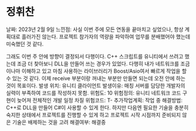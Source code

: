 # 정휘찬

날짜: 2023년 2월 9일
느낀점: 사실 이번 주에 모든 연동을 끝마치고 싶었으나, 항상 계획대로 흘러가진 않는다. 프로젝트 참가자의 역량을 파악하여 업무를 분배했어야 했는데 미숙했던 것 같다.

그래도 이번 주 안에 방향이 결정되서 다행이다. C++ 스크립트를 유니티에서 쓰려고 했는데 조금 더 찾아보니 DLL을 만들어 쓰는 경우가 있었다. 다행히 내가 네트워크를 조금이나마 이해하고 있고 마침 사용하는 라이브러리가 Boost/Asio여서 빠르게 작업을 할 수 있는 것 같다. 이제 receive 부분이랑 꺼내는 부분만 만들면 되는데 오전 안에 하는 것이 목표이다. 
발생 위치: 유니티 클라이언트
발생이유: 매칭 서버를 담당한 개발자의 실력이 부족하여 코드를 작성하지 못함.
위험도: 10
위험정의: 유니티 네트워크 코드 구현이 늦어져 전체적인 개발 일정 차질
위험코드: T-
추가작업계획: 작업 중
해결방법: C++로 DLL을 만들어 C#이 사용할 수 있게 한다.
하지만 다음엔 필요한 기술을 충분히 숙지한 상태에서 프로젝트를 진행할 수 있게 하고 프로젝트 시작 시점까지 준비되지 않은 기술은 배제하는 것을 고려
해결여부: 해결중
